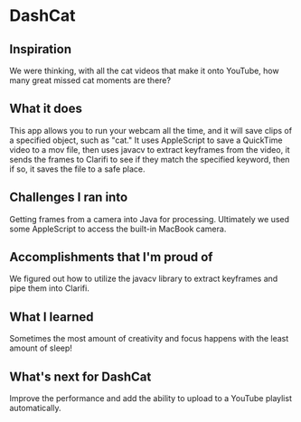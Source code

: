 # DashCat

## Inspiration
We were thinking, with all the cat videos that make it onto YouTube, how many great missed cat moments are there?

## What it does
This app allows you to run your webcam all the time, and it will save clips of a specified object, such as "cat." It uses AppleScript to save a QuickTime video to a mov file, then uses javacv to extract keyframes from the video, it sends the frames to Clarifi to see if they match the specified keyword, then if so, it saves the file to a safe place.

## Challenges I ran into
Getting frames from a camera into Java for processing. Ultimately we used some AppleScript to access the built-in MacBook camera.

## Accomplishments that I'm proud of
We figured out how to utilize the javacv library to extract keyframes and pipe them into Clarifi.

## What I learned
Sometimes the most amount of creativity and focus happens with the least amount of sleep!

## What's next for DashCat
Improve the performance and add the ability to upload to a YouTube playlist automatically.
